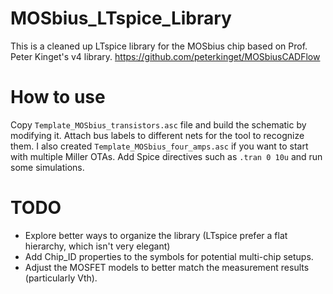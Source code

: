 # MOSbius_LTspice_Library
 This is a cleaned up LTspice library for the MOSbius chip based on Prof. Peter Kinget's v4 library.
 https://github.com/peterkinget/MOSbiusCADFlow

# How to use
Copy `Template_MOSbius_transistors.asc` file and build the schematic by modifying it. Attach bus labels to different nets for the tool to recognize them.
I also created `Template_MOSbius_four_amps.asc` if you want to start with multiple Miller OTAs.
Add Spice directives such as `.tran 0 10u` and run some simulations.

# TODO
- Explore better ways to organize the library (LTspice prefer a flat hierarchy, which isn't very elegant)
- Add Chip_ID properties to the symbols for potential multi-chip setups.
- Adjust the MOSFET models to better match the measurement results (particularly Vth).